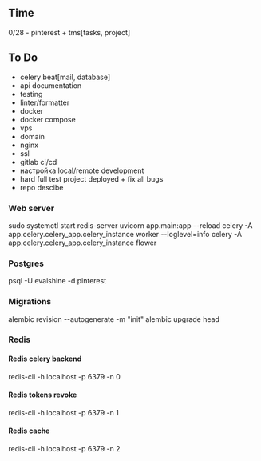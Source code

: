 ## Time
0/28 - pinterest + tms[tasks, project]

## To Do
- celery beat[mail, database]
- api documentation
- testing
- linter/formatter
- docker
- docker compose
- vps
- domain
- nginx
- ssl
- gitlab ci/cd
- настройка local/remote development
- hard full test project deployed + fix all bugs
- repo descibe


### Web server
sudo systemctl start redis-server
uvicorn app.main:app --reload
celery -A app.celery.celery_app.celery_instance worker --loglevel=info
celery -A app.celery.celery_app.celery_instance flower


### Postgres
psql -U evalshine -d pinterest


### Migrations
alembic revision --autogenerate -m "init"
alembic upgrade head

### Redis
#### Redis celery backend
redis-cli -h localhost -p 6379 -n 0
#### Redis tokens revoke
redis-cli -h localhost -p 6379 -n 1
#### Redis cache
redis-cli -h localhost -p 6379 -n 2

